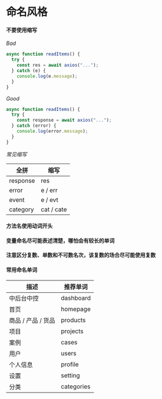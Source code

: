# 命名风格

#### 不要使用缩写

_Bad_

```js
async function readItems() {
  try {
    const res = await axios("...");
  } catch (e) {
    console.log(e.message);
  }
}
```

_Good_

```js
async function readItems() {
  try {
    const response = await axios("...");
  } catch (error) {
    console.log(error.message);
  }
}
```

_常见缩写_

| 全拼     | 缩写       |
| -------- | ---------- |
| response | res        |
| error    | e / err    |
| event    | e / evt    |
| category | cat / cate |

#### 方法名使用动词开头

#### 变量命名尽可能表述清楚，哪怕会有较长的单词

#### 注意区分复数、单数和不可数名次，该复数的场合尽可能使用复数

#### 常用命名单词

| 描述               | 推荐单词   |
| ------------------ | ---------- |
| 中后台中控         | dashboard  |
| 首页               | homepage   |
| 商品 / 产品 / 货品 | products   |
| 项目               | projects   |
| 案例               | cases      |
| 用户               | users      |
| 个人信息           | profile    |
| 设置               | setting    |
| 分类               | categories |
